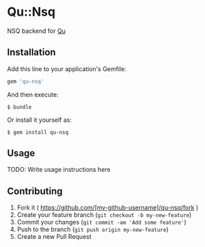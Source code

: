 # Qu::Nsq

NSQ backend for [Qu](https://github.com/bkeepers/qu)

## Installation

Add this line to your application's Gemfile:

```ruby
gem 'qu-nsq'
```

And then execute:

    $ bundle

Or install it yourself as:

    $ gem install qu-nsq

## Usage

TODO: Write usage instructions here

## Contributing

1. Fork it ( https://github.com/[my-github-username]/qu-nsq/fork )
2. Create your feature branch (`git checkout -b my-new-feature`)
3. Commit your changes (`git commit -am 'Add some feature'`)
4. Push to the branch (`git push origin my-new-feature`)
5. Create a new Pull Request
